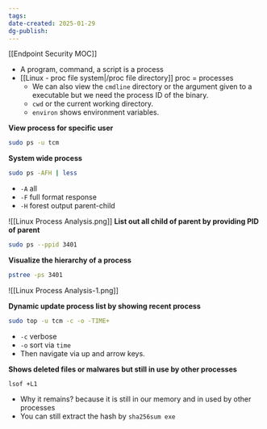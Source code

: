```yaml
---
tags: 
date-created: 2025-01-29
dg-publish:
---
```

[[Endpoint Security MOC]]

- A program, command, a script is a process
- [[Linux -  proc file system|/proc file directory]] proc = processes
	- We can also view the `cmdline` directory or the argument given to a executable but we need the process ID of the binary.
	- `cwd` or the current working directory.
	- `environ` shows environment variables.

**View process for specific user**
```bash
sudo ps -u tcm
```

**System wide process**

```bash
sudo ps -AFH | less
```

- `-A` all
- `-F` full format response
- `-H` forest output parent-child

![[Linux Process Analysis.png]]
**List out all child of parent by providing PID of parent**

```bash
sudo ps --ppid 3401
```

**Visualize the hierarchy of a process**

```bash
pstree -ps 3401
```

![[Linux Process Analysis-1.png]]

**Dynamic update process list by showing recent process**

```bash
sudo top -u tcm -c -o -TIME+
```

- `-c` verbose
- `-o` sort via `time`
- Then navigate via up and arrow keys.

**Shows deleted files or malwares but still in use by other processes**
```
lsof +L1
```

- Why it remains? because it is still in our memory and in used by other processes
- You can still extract the hash by `sha256sum exe`